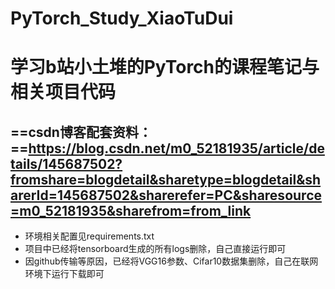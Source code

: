 # PyTorch_Study_XiaoTuDui
# 学习b站小土堆的PyTorch的课程笔记与相关项目代码

## ==csdn博客配套资料：==https://blog.csdn.net/m0_52181935/article/details/145687502?fromshare=blogdetail&sharetype=blogdetail&sharerId=145687502&sharerefer=PC&sharesource=m0_52181935&sharefrom=from_link

- 环境相关配置见requirements.txt
- 项目中已经将tensorboard生成的所有logs删除，自己直接运行即可
- 因github传输等原因，已经将VGG16参数、Cifar10数据集删除，自己在联网环境下运行下载即可
